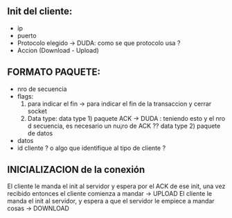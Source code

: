 ## Init del cliente:
- ip
- puerto
- Protocolo elegido -> DUDA: como se que protocolo usa ?
- Accion (Download - Upload)

## FORMATO PAQUETE:
- nro de secuencia
- flags:
    1) para indicar el fin -> para indicar el fin de la transaccion y cerrar socket
    2) Data type:
        data type 1) paquete ACK -> DUDA : teniendo esto y el nro d secuencia, es necesario un nu¡ro de ACK ??
        data type 2) paquete de datos
- datos
- id cliente ? o algo que identifique al tipo de cliente ?

## INICIALIZACION de la conexión

El cliente le manda el init al servidor y espera por el ACK de ese init, 
una vez recibido entonces el cliente comienza a mandar -> UPLOAD
El cliente le manda el init al servidor,
y espera a que el servidor le empiece a mandar cosas -> DOWNLOAD









